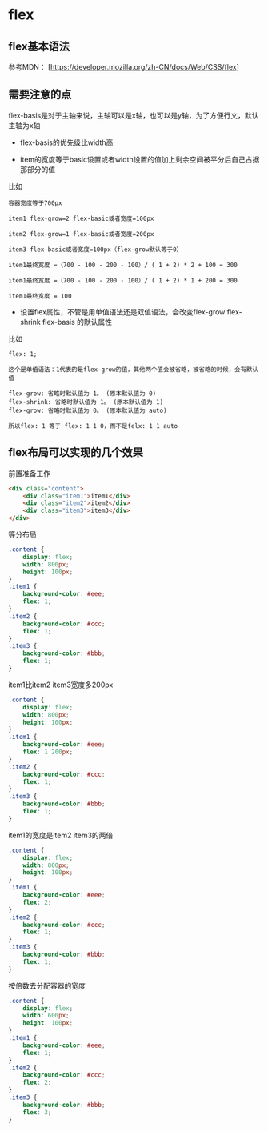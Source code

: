 # flex

## flex基本语法

参考MDN： [https://developer.mozilla.org/zh-CN/docs/Web/CSS/flex]

## 需要注意的点

flex-basis是对于主轴来说，主轴可以是x轴，也可以是y轴，为了方便行文，默认主轴为x轴

* flex-basis的优先级比width高

* item的宽度等于basic设置或者width设置的值加上剩余空间被平分后自己占据那部分的值

比如

```text
容器宽度等于700px

item1 flex-grow=2 flex-basic或者宽度=100px

item2 flex-grow=1 flex-basic或者宽度=200px

item3 flex-basic或者宽度=100px（flex-grow默认等于0）

item1最终宽度 =（700 - 100 - 200 - 100）/ ( 1 + 2) * 2 + 100 = 300

item1最终宽度 =（700 - 100 - 200 - 100）/ ( 1 + 2) * 1 + 200 = 300

item1最终宽度 = 100  
```

* 设置flex属性，不管是用单值语法还是双值语法，会改变flex-grow flex-shrink flex-basis 的默认属性

比如

```text
flex: 1;

这个是单值语法：1代表的是flex-grow的值，其他两个值会被省略，被省略的时候，会有默认值

flex-grow: 省略时默认值为 1。 (原本默认值为 0)
flex-shrink: 省略时默认值为 1。 (原本默认值为 1)
flex-grow: 省略时默认值为 0。 (原本默认值为 auto)

所以flex: 1 等于 flex: 1 1 0，而不是felx: 1 1 auto
```

## flex布局可以实现的几个效果

前置准备工作

```html
<div class="content">
    <div class="item1">item1</div>
    <div class="item2">item2</div>
    <div class="item3">item3</div>
</div>
```

等分布局

```css
.content {
    display: flex;
    width: 800px;
    height: 100px;
}
.item1 {
    background-color: #eee;
    flex: 1;
}
.item2 {
    background-color: #ccc;
    flex: 1;
}
.item3 {
    background-color: #bbb;
    flex: 1;
}
```

item1比item2 item3宽度多200px

```css
.content {
    display: flex;
    width: 800px;
    height: 100px;
}
.item1 {
    background-color: #eee;
    flex: 1 200px;
}
.item2 {
    background-color: #ccc;
    flex: 1;
}
.item3 {
    background-color: #bbb;
    flex: 1;
}
```

item1的宽度是item2 item3的两倍

```css
.content {
    display: flex;
    width: 800px;
    height: 100px;
}
.item1 {
    background-color: #eee;
    flex: 2;
}
.item2 {
    background-color: #ccc;
    flex: 1;
}
.item3 {
    background-color: #bbb;
    flex: 1;
}
```

按倍数去分配容器的宽度

```css
.content {
    display: flex;
    width: 600px;
    height: 100px;
}
.item1 {
    background-color: #eee;
    flex: 1;
}
.item2 {
    background-color: #ccc;
    flex: 2;
}
.item3 {
    background-color: #bbb;
    flex: 3;
}
```
